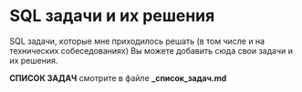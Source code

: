# SQL задачи и их решения
SQL задачи, которые мне приходилось решать (в том числе и на технических собеседованиях)
Вы можете добавить сюда свои задачи и их решения.

**СПИСОК ЗАДАЧ** смотрите в файле **\_список_задач.md**
